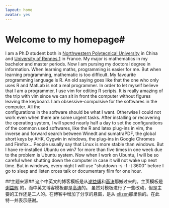 ```yaml
---
layout: home
avatar: yes
---
```


# Welcome to my homepage#

I am a Ph.D student both in [Northwestern Polytecnical University](http://www.nwpu.edu.cn/) in China and [University of
Rennes 1](http://www.nwpu.edu.cn/) in France. My major is
mathematics in my bachelor and master periods. Now I am pursing my doctoral degree in information. When learning maths, 
programming is easier for me. But when learning programming, mathematic is too difficult. My favourite programming language is
R. An old saying goes like that the one who only uses R and MatLab is not a real programmer. In order to let myself 
believe that I am a programmer, I use vim for editing R scripts. It is really amazing of the trip with vim since we can sit in
front the computer without figures leaving the keyboard. I am obsessive-compulsive for the softwares in the computer. All the  
configurations in the software should be what I want. Otherwise I could not work even when there are some urgent tasks. After 
installing or recovering the operating system, I will spend nearly half a day to set the configurations of the common used 
softwares, like the R and latex plug-ins in vim, the inverse and forward search between Winedt and sumatraPDF, the 
global short keys by AHK, Cygwin in windows, the plug-ins in Google Chromes and Firefox... People usually say that Linux is more
stable than windows. But I have re-installed Ubuntu on win7 for  more than five times in one week due to the problem is Ubuntu 
system. Now when I work on Ubuntu, I will be so careful when shutting down the computer in case it will not wake up next time. 
But in windows, every night I will use "shutdown -s -f -t 3600" before I go to sleep and listen  cross talk or documentary film
for one hour.

##主题来源##
这个中英文的博客模板是从[谢益辉](http://yihui.name/
)和[高涛](http://joegaotao.github.io/)那搬过来的。主页模板是[谢益辉](http://yihui.name/)
的，而中英文博客模板都是[高涛](http://joegaotao.github.io/)的。
虽然对模板进行了一些改动，但是主要的工作还是二人的。在博客中增加了分享的悬窗，是从
[elizen](http://code.elizen.me/)那里偷的。在此特一并表示感谢。




